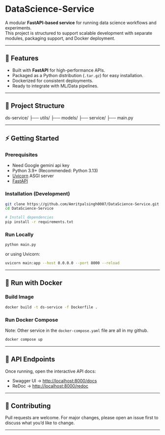 # DataScience-Service

A modular **FastAPI-based service** for running data science workflows and experiments.  
This project is structured to support scalable development with separate modules, packaging support, and Docker deployment.

---

## 🚀 Features
- Built with **FastAPI** for high-performance APIs.
- Packaged as a Python distribution (`.tar.gz`) for easy installation.
- Dockerized for consistent deployments.
- Ready to integrate with ML/Data pipelines.

---

## 📂 Project Structure
ds-service/
├── utils/
├── models/
├── service/
├── main.py

---

## ⚡ Getting Started

### Prerequisites
- Need Google gemini api key
- Python 3.9+ (Recommended: Python 3.13)
- [Uvicorn](https://www.uvicorn.org/) ASGI server
- [FastAPI](https://fastapi.tiangolo.com/)

### Installation (Development)

```bash
git clone https://github.com/Amritpalsingh0007/DataScience-Service.git
cd DataScience-Service

# Install dependencies
pip install -r requirements.txt
````

### Run Locally

```bash
python main.py
```

or using Uvicorn:

```bash
uvicorn main:app --host 0.0.0.0 --port 8000 --reload
```

---

## 🐳 Run with Docker

### Build Image

```bash
docker build -t ds-service -f Dockerfile .
```

### Run Docker Compose
Note: Other service in the `docker-compose.yaml` file are all in my github.
```bash
docker compose up
```

---

## 🔧 API Endpoints

Once running, open the interactive API docs:

* Swagger UI → [http://localhost:8000/docs](http://localhost:8000/docs)
* ReDoc → [http://localhost:8000/redoc](http://localhost:8000/redoc)

---

## 🤝 Contributing

Pull requests are welcome. For major changes, please open an issue first to discuss what you’d like to change.

---
